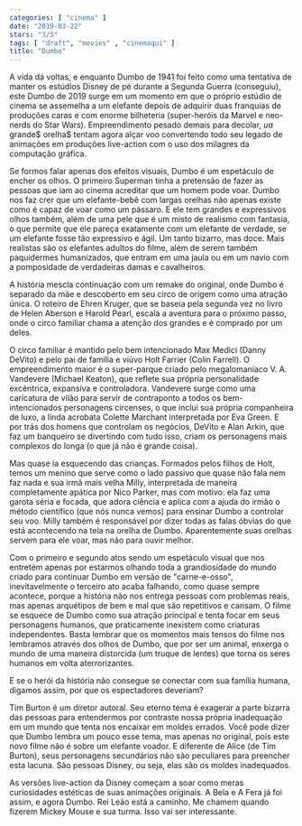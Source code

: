 ```yaml
---
categories: [ "cinema" ]
date: "2019-03-22"
stars: "3/5"
tags: [ "draft", "movies" , "cinemaqui" ]
title: "Dumbo"
---
```

A vida dá voltas, e enquanto Dumbo de 1941 foi feito como uma tentativa
de manter os estúdios Disney de pé durante a Segunda Guerra (conseguiu),
este Dumbo de 2019 surge em um momento em que o próprio estúdio de
cinema se assemelha a um elefante depois de adquirir duas franquias
de produções caras e com enorme bilheteria (super-heróis da Marvel
e neo-nerds do Star Wars). Empreendimento pesado demais para decolar,
$ua$ grande$ orelha$ tentam agora alçar voo convertendo todo seu legado
de animações em produções live-action com o uso dos milagres da
computação gráfica.

Se formos falar apenas dos efeitos visuais, Dumbo é um espetáculo
de encher os olhos. O primeiro Superman tinha a pretensão de fazer as
pessoas que iam ao cinema acreditar que um homem pode voar. Dumbo nos faz
crer que um elefante-bebê com largas orelhas não apenas existe como é
capaz de voar como um pássaro. E ele tem grandes e expressivos olhos
também, além de uma pele que é um misto de realismo com fantasia,
o que permite que ele pareça exatamente com um elefante de verdade,
se um elefante fosse tão expressivo e ágil. Um tanto bizarro, mas
doce. Mais realistas são os elefantes adultos do filme, além de serem
também paquidermes humanizados, que entram em uma jaula ou em um navio
com a pomposidade de verdadeiras damas e cavalheiros.

A história mescla continuação com um remake do original, onde Dumbo é
separado da mãe e descoberto em seu circo de origem como uma atração
única. O roteiro de Ehren Kruger, que se baseia pela segunda vez no livro
de Helen Aberson e Harold Pearl, escala a aventura para o próximo passo,
onde o circo familiar chama a atenção dos grandes e é comprado por
um deles.

O circo familiar é mantido pelo bem intencionado Max Medici (Danny
DeVito) e pelo pai de família e viúvo Holt Farrier (Colin Farrell). O
empreendimento maior é o super-parque criado pelo megalomaníaco
V. A. Vandevere (Michael Keaton), que reflete sua própria personalidade
excêntrica, expansiva e controladora. Vandevere surge como uma caricatura
de vilão para servir de contraponto a todos os bem-intencionados
personagens circenses, o que inclui sua própria companheira de luxo,
a linda acrobata Colette Marchant interpretada por Eva Green. E por
trás dos homens que controlam os negócios, DeVito e Alan Arkin, que
faz um banqueiro se divertindo com tudo isso, criam os personagens mais
complexos do longa (o que já não é grande coisa).

Mas quase ia esquecendo das crianças. Formados pelos filhos de Holt,
temos um menino que serve como o lado passivo que quase não fala nem faz
nada e sua irmã mais velha Milly, interpretada de maneira completamente
apática por Nico Parker, mas com motivo: ela faz uma garota séria
e focada, que adora ciência e aplica com a ajuda do irmão o método
científico (que nós nunca vemos) para ensinar Dumbo a controlar seu
voo. Milly também é responsável por dizer todas as falas óbvias do
que está acontecendo na tela na orelha de Dumbo. Aparentemente suas
orelhas servem para ele voar, mas não para ouvir melhor.

Com o primeiro e segundo atos sendo um espetáculo visual que nos
entretém apenas por estarmos olhando toda a grandiosidade do mundo criado
para continuar Dumbo em versão de "carne-e-osso", inevitavelmente
o terceiro ato acaba falhando, como quase sempre acontece, porque
a história não nos entrega pessoas com problemas reais, mas apenas
arquétipos de bem e mal que são repetitivos e cansam. O filme se esquece
de Dumbo como sua atração principal e tenta focar em seus personagens
humanos, que praticamente inexistem como criaturas independentes. Basta
lembrar que os momentos mais tensos do filme nos lembramos através dos
olhos de Dumbo, que por ser um animal, enxerga o mundo de uma maneira
distorcida (um truque de lentes) que torna os seres humanos em volta
aterrorizantes.  

E se o herói da história não consegue se conectar com sua família
humana, digamos assim, por que os espectadores deveriam?

Tim Burton é um diretor autoral. Seu eterno tema é exagerar a parte
bizarra das pessoas para entendermos por contraste nossa própria
inadequação em um mundo que tenta nos encaixar em moldes errados. Você
pode dizer que Dumbo lembra um pouco esse tema, mas apenas no original,
pois este novo filme não é sobre um elefante voador. E diferente de
Alice (de Tim Burton), seus personagens secundários não são peculiares
para preencher esta lacuna. São pessoas Disney, ou seja, elas são os
moldes inadequados.

As versões live-action da Disney começam a soar como meras curiosidades
estéticas de suas animações originais. A Bela e A Fera já foi assim,
e agora Dumbo. Rei Leão está a caminho. Me chamem quando fizerem Mickey
Mouse e sua turma. Isso vai ser interessante.
